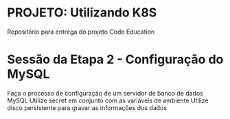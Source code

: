 # PROJETO: Utilizando K8S
Repositório para entrega do projeto Code Education

# Sessão da Etapa 2 - Configuração do MySQL
Faça o processo de configuração de um servidor de banco de dados MySQL
Utilize secret em conjunto com as variáveis de ambiente
Utilize disco persistente para gravar as informações dos dados